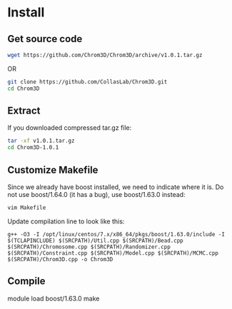 # Install
## Get source code
```bash
wget https://github.com/Chrom3D/Chrom3D/archive/v1.0.1.tar.gz
```
OR
```bash
git clone https://github.com/CollasLab/Chrom3D.git
cd Chrom3D
```

## Extract
If you downloaded compressed tar.gz file:
```bash
tar -xf v1.0.1.tar.gz
cd Chrom3D-1.0.1
```

## Customize Makefile
Since we already have boost installed, we need to indicate where it is. Do not use boost/1.64.0 (it has a bug), use boost/1.63.0 instead:
```bash
vim Makefile
```
Update compilation line to look like this:
```
g++ -O3 -I /opt/linux/centos/7.x/x86_64/pkgs/boost/1.63.0/include -I $(TCLAPINCLUDE) $(SRCPATH)/Util.cpp $(SRCPATH)/Bead.cpp $(SRCPATH)/Chromosome.cpp $(SRCPATH)/Randomizer.cpp $(SRCPATH)/Constraint.cpp $(SRCPATH)/Model.cpp $(SRCPATH)/MCMC.cpp $(SRCPATH)/Chrom3D.cpp -o Chrom3D
```

## Compile
module load boost/1.63.0
make
